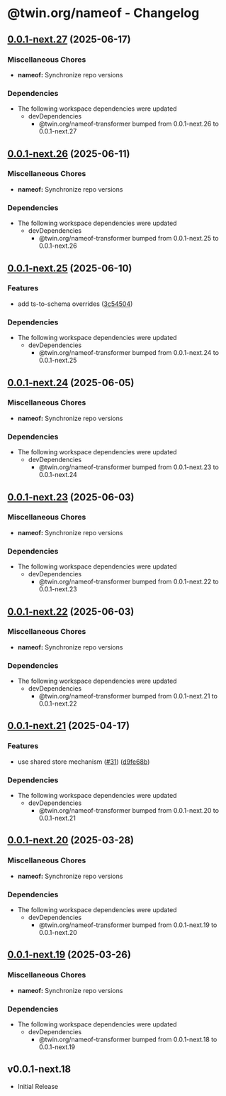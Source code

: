 # @twin.org/nameof - Changelog

## [0.0.1-next.27](https://github.com/twinfoundation/tools/compare/nameof-v0.0.1-next.26...nameof-v0.0.1-next.27) (2025-06-17)


### Miscellaneous Chores

* **nameof:** Synchronize repo versions


### Dependencies

* The following workspace dependencies were updated
  * devDependencies
    * @twin.org/nameof-transformer bumped from 0.0.1-next.26 to 0.0.1-next.27

## [0.0.1-next.26](https://github.com/twinfoundation/tools/compare/nameof-v0.0.1-next.25...nameof-v0.0.1-next.26) (2025-06-11)


### Miscellaneous Chores

* **nameof:** Synchronize repo versions


### Dependencies

* The following workspace dependencies were updated
  * devDependencies
    * @twin.org/nameof-transformer bumped from 0.0.1-next.25 to 0.0.1-next.26

## [0.0.1-next.25](https://github.com/twinfoundation/tools/compare/nameof-v0.0.1-next.24...nameof-v0.0.1-next.25) (2025-06-10)


### Features

* add ts-to-schema overrides ([3c54504](https://github.com/twinfoundation/tools/commit/3c5450468eb998204a75576b7791a7ca4027da62))


### Dependencies

* The following workspace dependencies were updated
  * devDependencies
    * @twin.org/nameof-transformer bumped from 0.0.1-next.24 to 0.0.1-next.25

## [0.0.1-next.24](https://github.com/twinfoundation/tools/compare/nameof-v0.0.1-next.23...nameof-v0.0.1-next.24) (2025-06-05)


### Miscellaneous Chores

* **nameof:** Synchronize repo versions


### Dependencies

* The following workspace dependencies were updated
  * devDependencies
    * @twin.org/nameof-transformer bumped from 0.0.1-next.23 to 0.0.1-next.24

## [0.0.1-next.23](https://github.com/twinfoundation/tools/compare/nameof-v0.0.1-next.22...nameof-v0.0.1-next.23) (2025-06-03)


### Miscellaneous Chores

* **nameof:** Synchronize repo versions


### Dependencies

* The following workspace dependencies were updated
  * devDependencies
    * @twin.org/nameof-transformer bumped from 0.0.1-next.22 to 0.0.1-next.23

## [0.0.1-next.22](https://github.com/twinfoundation/tools/compare/nameof-v0.0.1-next.21...nameof-v0.0.1-next.22) (2025-06-03)


### Miscellaneous Chores

* **nameof:** Synchronize repo versions


### Dependencies

* The following workspace dependencies were updated
  * devDependencies
    * @twin.org/nameof-transformer bumped from 0.0.1-next.21 to 0.0.1-next.22

## [0.0.1-next.21](https://github.com/twinfoundation/tools/compare/nameof-v0.0.1-next.20...nameof-v0.0.1-next.21) (2025-04-17)


### Features

* use shared store mechanism ([#31](https://github.com/twinfoundation/tools/issues/31)) ([d9fe68b](https://github.com/twinfoundation/tools/commit/d9fe68b903d1268c7cb3c64772df5cb78fd63667))


### Dependencies

* The following workspace dependencies were updated
  * devDependencies
    * @twin.org/nameof-transformer bumped from 0.0.1-next.20 to 0.0.1-next.21

## [0.0.1-next.20](https://github.com/twinfoundation/tools/compare/nameof-v0.0.1-next.19...nameof-v0.0.1-next.20) (2025-03-28)


### Miscellaneous Chores

* **nameof:** Synchronize repo versions


### Dependencies

* The following workspace dependencies were updated
  * devDependencies
    * @twin.org/nameof-transformer bumped from 0.0.1-next.19 to 0.0.1-next.20

## [0.0.1-next.19](https://github.com/twinfoundation/tools/compare/nameof-v0.0.1-next.18...nameof-v0.0.1-next.19) (2025-03-26)


### Miscellaneous Chores

* **nameof:** Synchronize repo versions


### Dependencies

* The following workspace dependencies were updated
  * devDependencies
    * @twin.org/nameof-transformer bumped from 0.0.1-next.18 to 0.0.1-next.19

## v0.0.1-next.18

- Initial Release
